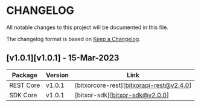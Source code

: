 # CHANGELOG
All notable changes to this project will be documented in this file.

The changelog format is based on [Keep a Changelog](https://keepachangelog.com/en/1.0.0/).

## [v1.0.1][v1.0.1] - 15-Mar-2023

Package  | Version | Link
---|---------|---
REST Core| v1.0.1  | [bitxorcore-rest][bitxorapi-rest@v2.4.0]
SDK Core| v1.0.1 | [bitxor-sdk][bitxor-sdk@v2.0.0]
